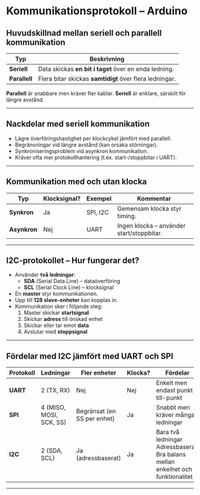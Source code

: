 # Kommunikationsprotokoll – Arduino

## Huvudskillnad mellan seriell och parallell kommunikation

| Typ             | Beskrivning |
|----------------|-------------|
| **Seriell**    | Data skickas **en bit i taget** över en enda ledning. |
| **Parallell**  | Flera bitar skickas **samtidigt** över flera ledningar. |

**Parallell** är snabbare men kräver fler kablar. **Seriell** är enklare, särskilt för längre avstånd.

---

## Nackdelar med seriell kommunikation

- Lägre överföringshastighet per klockcykel jämfört med parallell.
- Begränsningar vid längre avstånd (kan orsaka störningar).
- Synkroniseringsproblem vid asynkron kommunikation.
- Kräver ofta mer protokollhantering (t.ex. start-/stoppbitar i UART).

---

## Kommunikation med och utan klocka

| Typ               | Klocksignal? | Exempel | Kommentar |
|------------------|--------------|---------|-----------|
| **Synkron**       | Ja         | SPI, I2C | Gemensam klocka styr timing. |
| **Asynkron**      | Nej        | UART    | Ingen klocka – använder start/stoppbitar. |

---

## I2C-protokollet – Hur fungerar det?

- Använder **två ledningar**:
  - **SDA** (Serial Data Line) – dataöverföring
  - **SCL** (Serial Clock Line) – klocksignal
- En **master** styr kommunikationen.
- Upp till **128 slave-enheter** kan kopplas in.
- Kommunikation sker i följande steg:
  1. Master skickar **startsignal**
  2. Skickar **adress** till önskad enhet
  3. Skickar eller tar emot **data**
  4. Avslutar med **stoppsignal**

---

## Fördelar med I2C jämfört med UART och SPI

| Protokoll | Ledningar | Fler enheter | Klocka? | Fördelar |
|-----------|-----------|--------------|---------|------------------|
| **UART**  | 2 (TX, RX) | Nej         | Nej    | Enkelt men endast punkt-till-punkt |
| **SPI**   | 4 (MISO, MOSI, SCK, SS) | Begränsat (en SS per enhet) | Ja | Snabbt men kräver många ledningar |
| **I2C**   | 2 (SDA, SCL) | Ja (adressbaserat) | Ja | Bara två ledningar<br> Adressbaserad<br> Bra balans mellan enkelhet och funktionalitet |

---